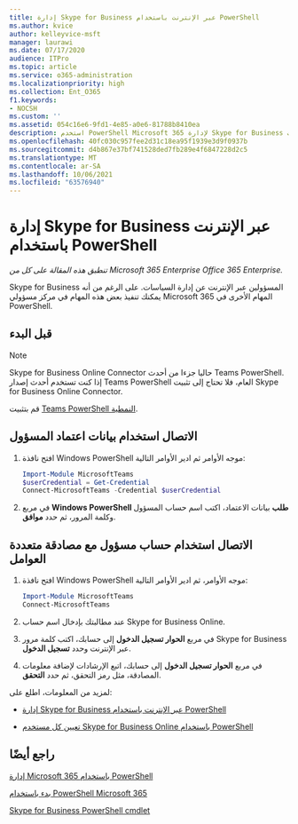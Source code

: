 ```yaml
---
title: إدارة Skype for Business عبر الإنترنت باستخدام PowerShell
ms.author: kvice
author: kelleyvice-msft
manager: laurawi
ms.date: 07/17/2020
audience: ITPro
ms.topic: article
ms.service: o365-administration
ms.localizationpriority: high
ms.collection: Ent_O365
f1.keywords:
- NOCSH
ms.custom: ''
ms.assetid: 054c16e6-9fd1-4e85-a0e6-81788b8410ea
description: استخدم PowerShell Microsoft 365 لإدارة Skype for Business الإنترنت ونهج كل مستخدم وإعدادات الاجتماعات.
ms.openlocfilehash: 40fc030c957fee2d31c18ea95f1939e3d9f0937b
ms.sourcegitcommit: d4b867e37bf741528ded7fb289e4f6847228d2c5
ms.translationtype: MT
ms.contentlocale: ar-SA
ms.lasthandoff: 10/06/2021
ms.locfileid: "63576940"
---
```

# <a name="manage-skype-for-business-online-with-powershell"></a>إدارة Skype for Business عبر الإنترنت باستخدام PowerShell

*تنطبق هذه المقالة على كل من Microsoft 365 Enterprise Office 365 Enterprise.*

Skype for Business المسؤولين عبر الإنترنت عن إدارة السياسات. على الرغم من أنه يمكنك تنفيذ بعض هذه المهام في مركز مسؤولي Microsoft 365 المهام الأخرى في PowerShell.

## <a name="before-you-start"></a>قبل البدء

> [!NOTE]
> Skype for Business Online Connector حاليا جزءا من أحدث Teams PowerShell. إذا كنت تستخدم أحدث إصدار Teams PowerShell العام، فلا تحتاج إلى تثبيت Skype for Business Online Connector.

قم بتثبيت [Teams PowerShell النمطية](/microsoftteams/teams-powershell-install).

## <a name="connect-using-admin-credentials"></a>الاتصال استخدام بيانات اعتماد المسؤول

1. افتح نافذة Windows PowerShell موجه الأوامر ثم ادير الأوامر التالية:

   ```powershell
   Import-Module MicrosoftTeams
   $userCredential = Get-Credential
   Connect-MicrosoftTeams -Credential $userCredential
   ```

2. في مربع **Windows PowerShell طلب** بيانات الاعتماد، اكتب اسم حساب المسؤول وكلمة المرور، ثم حدد **موافق**.

## <a name="connect-using-an-admin-account-with-multi-factor-authentication"></a>الاتصال استخدام حساب مسؤول مع مصادقة متعددة العوامل

1. افتح نافذة Windows PowerShell موجه الأوامر، ثم ادير الأوامر التالية:

   ```powershell
   Import-Module MicrosoftTeams
   Connect-MicrosoftTeams
   ```

2. عند مطالبتك بإدخال اسم حساب Skype for Business Online.

3. في مربع **الحوار تسجيل الدخول** إلى حسابك، اكتب كلمة مرور Skype for Business عبر الإنترنت وحدد **تسجيل الدخول**.

4. في مربع **الحوار تسجيل الدخول** إلى حسابك، اتبع الإرشادات لإضافة معلومات المصادقة، مثل رمز التحقق، ثم حدد **التحقق**.

لمزيد من المعلومات، اطلع على:

- [إدارة Skype for Business عبر الإنترنت باستخدام PowerShell](manage-skype-for-business-online-policies-with-microsoft-365-powershell.md)

- [تعيين كل مستخدم Skype for Business Online باستخدام PowerShell](assign-per-user-skype-for-business-online-policies-with-microsoft-365-powershell.md)

## <a name="see-also"></a>راجع أيضًا

[إدارة Microsoft 365 باستخدام PowerShell](manage-microsoft-365-with-microsoft-365-powershell.md)

[بدء باستخدام PowerShell Microsoft 365](getting-started-with-microsoft-365-powershell.md)

[Skype for Business PowerShell cmdlet](/powershell/module/skype/)
